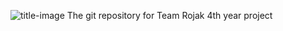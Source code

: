 ![title-image](https://user-images.githubusercontent.com/47331914/107634443-6bbb5a00-6c61-11eb-9848-96de9bc3ea0f.PNG)
The git repository for Team Rojak 4th year project

